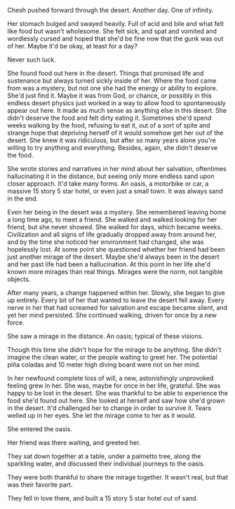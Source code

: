Chesh pushed forward through the desert. Another day. One of infinity.

Her stomach bulged and swayed heavily. Full of acid and bile and what felt like food but wasn't wholesome. She felt sick, and spat and vomited and wordlessly cursed and hoped that she'd be fine now that the gunk was out of her. Maybe it'd be okay, at least for a day?

Never such luck.

She found food out here in the desert. Things that promised life and sustenance but always turned sickly inside of her. Where the food came from was a mystery, but not one she had the energy or ability to explore. She'd just find it. Maybe it was from God, or chance, or possibly in this endless desert physics just worked in a way to allow food to spontaneously appear out here. It made as much sense as anything else in this desert. She didn't deserve the food and felt dirty eating it. Sometimes she'd spend weeks walking by the food, refusing to eat it, out of a sort of spite and strange hope that depriving herself of it would somehow get her out of the desert. She knew it was ridiculous, but after so many years alone you're willing to try anything and everything. Besides, again, she didn't deserve the food.

She wrote stories and narratives in her mind about her salvation, oftentimes hallucinating it in the distance, but seeing only more endless sand upon closer approach. It'd take many forms. An oasis, a motorbike or car, a massive 15 story 5 star hotel, or even just a small town. It was always sand in the end.

Even her being in the desert was a mystery. She remembered leaving home a long time ago, to meet a friend. She walked and walked looking for her friend, but she never showed. She walked for days, which became weeks. Civilization and all signs of life gradually dropped away from around her, and by the time she noticed her environment had changed, she was hopelessly lost. At some point she questioned whether her friend had been just another mirage of the desert. Maybe she'd always been in the desert and her past life had been a hallucination. At this point in her life she'd known more mirages than real things. Mirages were the norm, not tangible objects.

After many years, a change happened within her. Slowly, she began to give up entirely. Every bit of her that wanted to leave the desert fell away. Every nerve in her that had screamed for salvation and escape became silent, and yet her mind persisted. She continued walking, driven for once by a new force.

She saw a mirage in the distance. An oasis; typical of these visions.

Though this time she didn't hope for the mirage to be anything. She didn't imagine the clean water, or the people waiting to greet her. The potential piña coladas and 10 meter high diving board were not on her mind.

In her newfound complete loss of will, a new, astonishingly unprovoked feeling grew in her. She was, maybe for once in her life, grateful. She was happy to be lost in the desert. She was thankful to be able to experience the food she'd found out here. She looked at herself and saw how she'd grown in the desert. It'd challenged her to change in order to survive it. Tears welled up in her eyes. She let the mirage come to her as it would.

She entered the oasis.

Her friend was there waiting, and greeted her.

They sat down together at a table, under a palmetto tree, along the sparkling water, and discussed their individual journeys to the oasis.

They were both thankful to share the mirage together. It wasn't real, but that was their favorite part.

They fell in love there, and built a 15 story 5 star hotel out of sand. 